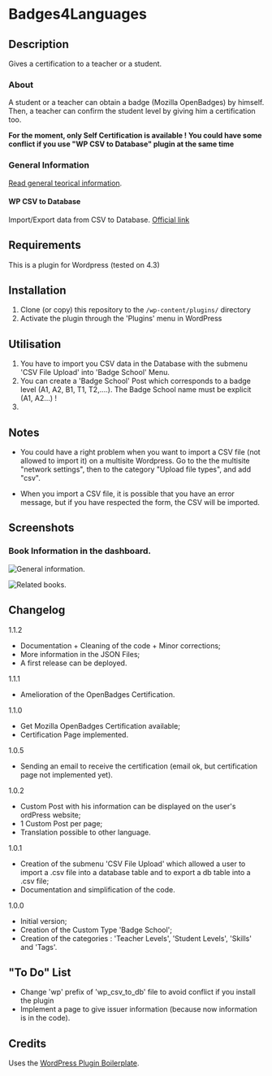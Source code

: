 # Badges4Languages

## Description
Gives a certification to a teacher or a student.


### About

A student or a teacher can obtain a badge (Mozilla OpenBadges) by himself.
Then, a teacher can confirm the student level by giving him a certification too.

**For the moment, only Self Certification is available !
You could have some conflict if you use "WP CSV to Database" plugin at the same time**

### General Information
[Read general teorical information](/README-general-information.md).

#### WP CSV to Database
Import/Export data from CSV to Database.
[Official link](https://wordpress.org/plugins/wp-csv-to-database/)


## Requirements
This is a plugin for Wordpress (tested on 4.3)


## Installation

1. Clone (or copy) this repository to the `/wp-content/plugins/` directory
1. Activate the plugin through the 'Plugins' menu in WordPress


## Utilisation

1. You have to import you CSV data in the Database with the submenu 'CSV File Upload' into 'Badge School' Menu.
1. You can create a 'Badge School' Post which corresponds to a badge level (A1, A2, B1, T1, T2,....). The Badge School name must be explicit (A1, A2...) !
1. 


## Notes

* You could have a right problem when you want to import a CSV file (not allowed to import it) on a multisite Wordpress. Go to the the multisite "network settings", then to the category "Upload file types", and add "csv".

* When you import a CSV file, it is possible that you have an error message, but if you have respected the form, the CSV will be imported.


## Screenshots

### Book Information in the dashboard.
![General information.](assets/GeneralInformation.png)

![Related books.](assets/RelatedBooks.png)







## Changelog

1.1.2
* Documentation + Cleaning of the code + Minor corrections;
* More information in the JSON Files;
* A first release can be deployed.

1.1.1
* Amelioration of the OpenBadges Certification.

1.1.0
* Get Mozilla OpenBadges Certification available;
* Certification Page implemented.

1.0.5
* Sending an email to receive the certification (email ok, but certification page not implemented yet).

1.0.2
* Custom Post with his information can be displayed on the user's ordPress website;
* 1 Custom Post per page;
* Translation possible to other language.

1.0.1
* Creation of the submenu 'CSV File Upload' which allowed a user to import a .csv file into a database table and to export a db table into a .csv file;
* Documentation and simplification of the code.

1.0.0
* Initial version;
* Creation of the Custom Type 'Badge School';
* Creation of the categories : 'Teacher Levels', 'Student Levels', 'Skills' and 'Tags'.


## "To Do" List

* Change 'wp' prefix of 'wp_csv_to_db' file to avoid conflict if you install the plugin
* Implement a page to give issuer information (because now information is in the code).


## Credits

Uses the [WordPress Plugin Boilerplate](http://wppb.io/).